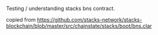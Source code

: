 Testing / understanding stacks bns contract.

copied from https://github.com/stacks-network/stacks-blockchain/blob/master/src/chainstate/stacks/boot/bns.clar
